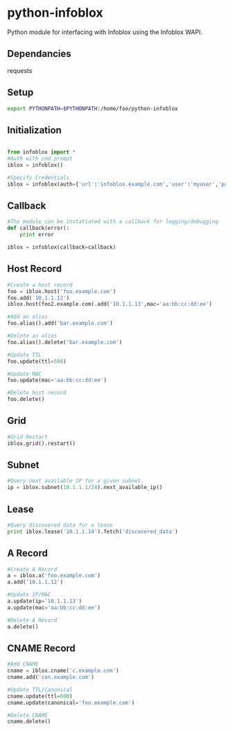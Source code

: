 python-infoblox
====
Python module for interfacing with Infoblox using the Infoblox WAPI.

Dependancies
----
requests

Setup
----
```bash
export PYTHONPATH=$PYTHONPATH:/home/foo/python-infoblox
```
Initialization
----
```python

from infoblox import *
#Auth with cmd prompt
iblox = infoblox()

#Specify Credentials
iblox = infoblox(auth={'url':'infoblox.example.com','user':'myuser','passwd':'Secret123'})
```
Callback
----
```python
#The module can be instatiated with a callback for logging/debugging
def callback(error):
    print error

iblox = infoblox(callback=callback)
```
Host Record 
----
```python
#Create a host record
foo = iblox.host('foo.example.com')
foo.add('10.1.1.12')
iblox.host(foo2.example.com).add('10.1.1.13',mac='aa:bb:cc:dd:ee')

#Add an alias
foo.alias().add('bar.example.com')

#Delete an alias
foo.alias().delete('bar.example.com')

#Update TTL
foo.update(ttl=500)

#Update MAC
foo.update(mac='aa:bb:cc:dd:ee')

#Delete host record
foo.delete()
```
Grid
----
```python
#Grid Restart
iblox.grid().restart()
```
Subnet
----
```python
#Query next available IP for a given subnet.
ip = iblox.subnet(10.1.1.1/24).next_available_ip()
```
Lease
----
```python
#Query discovered data for a lease
print iblox.lease('10.1.1.14').fetch('discovered_data')
```
A Record
----
```python
#Create A Record
a = iblox.a('foo.example.com')
a.add('10.1.1.12')

#Update IP/MAC
a.update(ip='10.1.1.13')
a.update(mac='aa:bb:cc:dd:ee')

#Delete A Record
a.delete()
```
CNAME Record
----
```python
#Add CNAME
cname = iblox.cname('c.example.com')
cname.add('con.example.com')

#Update TTL/Canonical
cname.update(ttl=600)
cname.update(canonical='foo.example.com')

#Delete CNAME
cname.delete()
```
